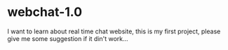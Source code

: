 # webchat-1.0
I want to learn about real time chat website, this is my first project, please give me some suggestion if it din't work...
